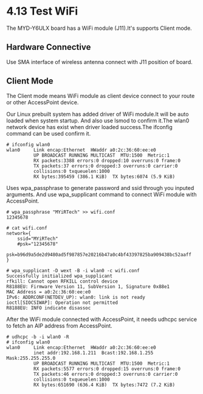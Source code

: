 # 4.13 Test WiFi


The MYD-Y6ULX board has a WiFi module (J11).It's supports Client mode.

## Hardware Connective

Use SMA interface of wireless antenna connect with J11 position of board.

## Client Mode

The Client mode means WiFi module as client device connect to your route or other AccessPoint device.

Our Linux prebuilt system has added driver of WiFi module.It will be auto loaded when system startup.
And also use lsmod to confirm it.The wlan0 network device has exist when driver loaded success.The ifconfig command can be used confirm it.

```
# ifconfig wlan0
wlan0     Link encap:Ethernet  HWaddr a0:2c:36:60:ee:e0  
          UP BROADCAST RUNNING MULTICAST  MTU:1500  Metric:1
          RX packets:3388 errors:0 dropped:10 overruns:0 frame:0
          TX packets:37 errors:0 dropped:3 overruns:0 carrier:0
          collisions:0 txqueuelen:1000 
          RX bytes:395459 (386.1 KiB)  TX bytes:6074 (5.9 KiB)
```

Uses wpa_passphrase to generate password and ssid through you inputed arguments.
And use wpa_supplicant command to connect WiFi module with AccessPoint.

```
# wpa_passphrase "MYiRTech" >> wifi.conf
12345678

# cat wifi.conf
network={
	ssid="MYiRTech"
	#psk="12345678"
	psk=b96d9a5de2d9480ad5f987857e20216b47a0c4bf43397825ba909438bc52aaff
}

# wpa_supplicant -D wext -B -i wlan0 -c wifi.conf
Successfully initialized wpa_supplicant
rfkill: Cannot open RFKILL control device
R8188EU: Firmware Version 11, SubVersion 1, Signature 0x88e1
MAC Address = a0:2c:36:60:ee:e0
IPv6: ADDRCONF(NETDEV_UP): wlan0: link is not ready
ioctl[SIOCSIWAP]: Operation not permitted
R8188EU: INFO indicate disassoc
```

After the WiFi module connected with AccessPoint, it needs udhcpc service to fetch an AIP address from AccessPoint.

```
# udhcpc -b -i wlan0 -R
# ifconfig wlan0
wlan0     Link encap:Ethernet  HWaddr a0:2c:36:60:ee:e0  
          inet addr:192.168.1.211  Bcast:192.168.1.255  Mask:255.255.255.0
          UP BROADCAST RUNNING MULTICAST  MTU:1500  Metric:1
          RX packets:5577 errors:0 dropped:15 overruns:0 frame:0
          TX packets:46 errors:0 dropped:3 overruns:0 carrier:0
          collisions:0 txqueuelen:1000 
          RX bytes:651690 (636.4 KiB)  TX bytes:7472 (7.2 KiB)

```

